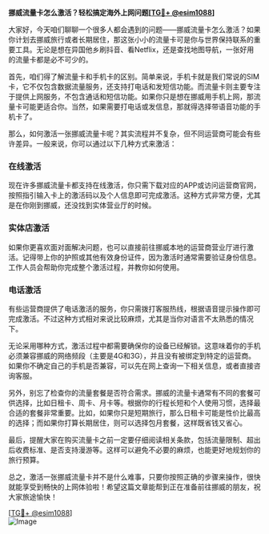 **挪威流量卡怎么激活？轻松搞定海外上网问题[[TG💪+ @esim1088](https://t.me/s/esim1088)]**

大家好，今天咱们聊聊一个很多人都会遇到的问题——挪威流量卡怎么激活？如果你计划去挪威旅行或者长期居住，那这张小小的流量卡可是你与世界保持联系的重要工具。无论是想在异国他乡刷抖音、看Netflix，还是查找地图导航，一张好用的流量卡都是必不可少的。

首先，咱们得了解流量卡和手机卡的区别。简单来说，手机卡就是我们常说的SIM卡，它不仅包含数据流量服务，还支持打电话和发短信功能。而流量卡则主要专注于提供上网服务，不包含通话和短信功能。如果你只是想在挪威用手机上网，那流量卡可能更适合你。当然，如果需要打电话或发信息，那就得选择带语音功能的手机卡了。

那么，如何激活一张挪威流量卡呢？其实流程并不复杂，但不同运营商可能会有些许差异。一般来说，你可以通过以下几种方式来激活：

### 在线激活
现在许多挪威流量卡都支持在线激活，你只需下载对应的APP或访问运营商官网，按照指引输入卡上的激活码以及个人信息即可完成激活。这种方式非常方便，尤其是在你刚到挪威，还没找到实体营业厅的时候。

### 实体店激活
如果你更喜欢面对面解决问题，也可以直接前往挪威本地的运营商营业厅进行激活。记得带上你的护照或其他有效身份证件，因为激活时通常需要验证身份信息。工作人员会帮助你完成整个激活过程，并教你如何使用。

### 电话激活
有些运营商提供了电话激活的服务，你只需拨打客服热线，根据语音提示操作即可完成激活。不过这种方式相对来说比较麻烦，尤其是当你对语言不太熟悉的情况下。

无论采用哪种方式，激活过程中都需要确保你的设备已经解锁。这意味着你的手机必须兼容挪威的网络频段（主要是4G和3G），并且没有被绑定到特定的运营商。如果你不确定自己的手机是否兼容，可以先在网上查询一下相关信息，或者直接咨询客服。

另外，别忘了检查你的流量套餐是否符合需求。挪威的流量卡通常有不同的套餐可供选择，比如日租卡、周卡、月卡等。根据你的行程长短和个人使用习惯，选择最合适的套餐非常重要。比如，如果你只是短期旅行，那么日租卡可能是性价比最高的选择；而如果你打算长期居住，则可以选择包月套餐，这样既省钱又省心。

最后，提醒大家在购买流量卡之前一定要仔细阅读相关条款，包括流量限制、超出后收费标准、是否支持漫游等。这样可以避免不必要的麻烦，也能更好地规划你的旅行预算。

总之，激活一张挪威流量卡并不是什么难事，只要你按照正确的步骤来操作，很快就能享受到畅快的上网体验啦！希望这篇文章能帮到正在准备前往挪威的朋友，祝大家旅途愉快！

[[TG💪+ @esim1088](https://t.me/s/esim1088)]  
![Image](https://i.postimg.cc/4NQfJmqS/Snipaste-2025-05-13-00-14-12.png)